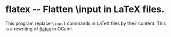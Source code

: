 # flatex -- Flatten \input in LaTeX files.

This program replace `\input` commands in LaTeX files by their content. This is a rewriting of [flatex](https://www.ctan.org/pkg/flatex) in OCaml.
